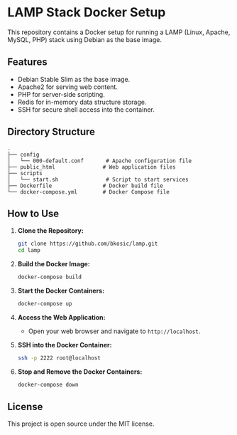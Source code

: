 # LAMP Stack Docker Setup

This repository contains a Docker setup for running a LAMP (Linux, Apache, MySQL, PHP) stack using Debian as the base image.

## Features

- Debian Stable Slim as the base image.
- Apache2 for serving web content.
- PHP for server-side scripting.
- Redis for in-memory data structure storage.
- SSH for secure shell access into the container.

## Directory Structure

```plaintext
.
├── config
│   └── 000-default.conf       # Apache configuration file
├── public_html               # Web application files
├── scripts
│   └── start.sh               # Script to start services
├── Dockerfile                # Docker build file
└── docker-compose.yml        # Docker Compose file
```

## How to Use

1. **Clone the Repository:**
    ```bash
    git clone https://github.com/bkosic/lamp.git
    cd lamp
    ```

2. **Build the Docker Image:**
    ```bash
    docker-compose build
    ```

3. **Start the Docker Containers:**
    ```bash
    docker-compose up
    ```

4. **Access the Web Application:**
    - Open your web browser and navigate to `http://localhost`.

5. **SSH into the Docker Container:**
    ```bash
    ssh -p 2222 root@localhost
    ```

6. **Stop and Remove the Docker Containers:**
    ```bash
    docker-compose down
    ```

## License

This project is open source under the MIT license.
